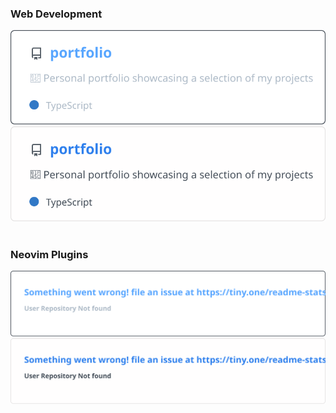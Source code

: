 ### Web Development

<div float="left"><a href="https://github.com/kyza0d/portfolio#gh-dark-mode-only"><img src="https://raw.githubusercontent.com/kyza0d/kyza0d/master/images/kyza0d-portfolio-dark.svg#gh-dark-mode-only" alt="portfolio: 👜 Personal portfolio showcasing a selection of my projects"></a>
<a href="https://github.com/kyza0d/portfolio#gh-light-mode-only"><img src="https://raw.githubusercontent.com/kyza0d/kyza0d/master/images/kyza0d-portfolio-light.svg#gh-light-mode-only" alt="portfolio: 👜 Personal portfolio showcasing a selection of my projects"></a>&nbsp;</div>

### Neovim Plugins

<div float="left"><a href="https://github.com/kyza0d/scratch.nvim#gh-dark-mode-only"><img src="https://raw.githubusercontent.com/kyza0d/kyza0d/master/images/kyza0d-scratch.nvim-dark.svg#gh-dark-mode-only" alt="scratch.nvim: "></a>
<a href="https://github.com/kyza0d/scratch.nvim#gh-light-mode-only"><img src="https://raw.githubusercontent.com/kyza0d/kyza0d/master/images/kyza0d-scratch.nvim-light.svg#gh-light-mode-only" alt="scratch.nvim: "></a>&nbsp;</div>
